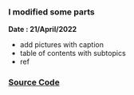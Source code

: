 ### I modified some parts
**Date : 21/April/2022**
- add pictures with caption
- table of contents with subtopics
- ref
### [Source Code](https://www.overleaf.com/read/cttbjqjrrtfz)
